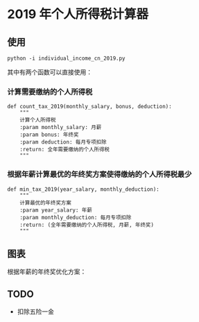 
# 2019 年个人所得税计算器

## 使用

```
python -i individual_income_cn_2019.py
```

其中有两个函数可以直接使用：

### 计算需要缴纳的个人所得税

```
def count_tax_2019(monthly_salary, bonus, deduction):
    """
    计算个人所得税
    :param monthly_salary: 月薪
    :param bonus: 年终奖
    :param deduction: 每月专项扣除
    :return: 全年需要缴纳的个人所得税
    """
```

### 根据年薪计算最优的年终奖方案使得缴纳的个人所得税最少

```
def min_tax_2019(year_salary, monthly_deduction):
    """
    计算最优的年终奖方案
    :param year_salary: 年薪
    :param monthly_deduction: 每月专项扣除
    :return: (全年需要缴纳的个人所得税, 月薪, 年终奖)
    """
```

## 图表

根据年薪的年终奖优化方案：



## TODO

* 扣除五险一金

